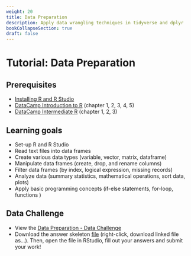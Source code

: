 ```yaml
---
weight: 20
title: Data Preparation
description: Apply data wrangling techniques in tidyverse and dplyr
bookCollapseSection: true
draft: false
---
```


# Tutorial: Data Preparation

## Prerequisites
* [Installing R and R Studio](http://tilburgsciencehub.com/setup/r/)
* [DataCamp Introduction to R](https://www.datacamp.com/courses/free-introduction-to-r) (chapter 1, 2, 3, 4, 5)
* [DataCamp Intermediate R](https://www.datacamp.com/courses/intermediate-r) (chapter 1, 2, 3)


## Learning goals

* Set-up R and R Studio
* Read text files into data frames
* Create various data types (variable, vector, matrix, dataframe)
* Manipulate data frames (create, drop, and rename columns)
* Filter data frames (by index, logical expression, missing records)
* Analyze data (summary statistics, mathematical operations, sort data, plots)
* Apply basic programming concepts (if-else statements, for-loop, functions )

## Data Challenge
- View the [Data Preparation - Data Challenge](data-preparation.html)
- Download the answer skeleton [file](data-preparation-skeleton.R) (right-click, download linked file as...). Then, open the file in RStudio, fill out your answers and submit your work!
